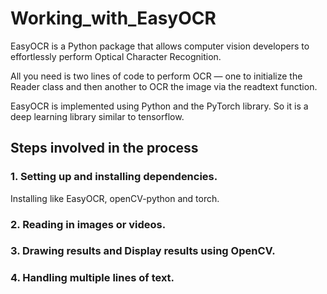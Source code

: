 # Working_with_EasyOCR
EasyOCR is a Python package that allows computer vision developers to effortlessly perform Optical Character Recognition.


All you need is two lines of code to perform OCR — one to initialize the Reader class and then another to OCR the image via the readtext function.

EasyOCR is implemented using Python and the PyTorch library. So it is a deep learning library similar to tensorflow. 

## Steps involved in the process
### 1. Setting up and installing dependencies.
Installing like EasyOCR, openCV-python and torch.

### 2. Reading in images or videos.


### 3. Drawing results and Display results using OpenCV.


### 4. Handling multiple lines of text.
